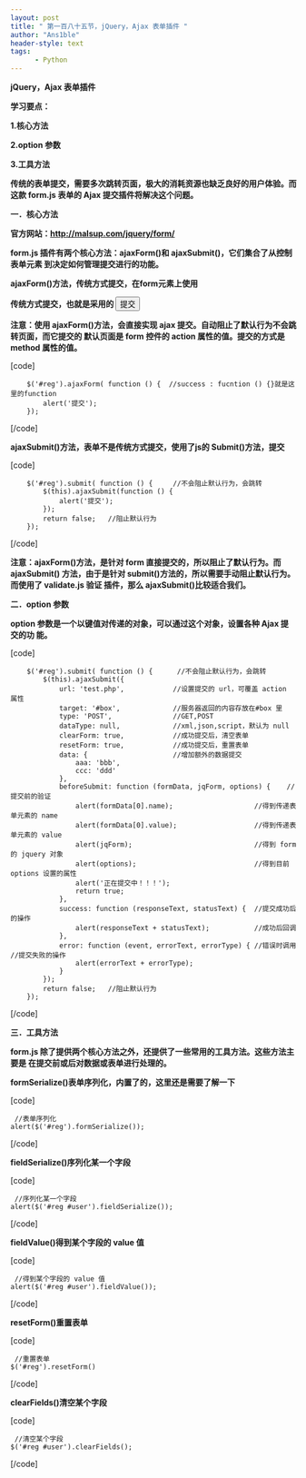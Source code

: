 ```yaml
---
layout: post
title: " 第一百八十五节，jQuery，Ajax 表单插件 "
author: "Ans1ble"
header-style: text
tags:
      - Python
---
```


**jQuery，Ajax 表单插件**



**学习要点：**

**1.核心方法**

**2.option 参数**

**3.工具方法**

**传统的表单提交，需要多次跳转页面，极大的消耗资源也缺乏良好的用户体验。而这款 form.js 表单的 Ajax 提交插件将解决这个问题。**



**一．核心方法**

**官方网站：http://malsup.com/jquery/form/**

**form.js 插件有两个核心方法：ajaxForm()和 ajaxSubmit()，它们集合了从控制表单元素 到决定如何管理提交进行的功能。**

****ajaxForm()方法，传统方式提交，在form元素上使用****

****传统方式提交，也就是采用的 <input type="submit" value="提交" />****

****注意：使用 ajaxForm()方法，会直接实现 ajax 提交。自动阻止了默认行为不会跳转页面，而它提交的 默认页面是 form 控件的
action 属性的值。提交的方式是 method 属性的值。****

[code]

        $('#reg').ajaxForm( function () {  //success : fucntion () {}就是这里的function
            alert('提交');                
        });
[/code]



****ajaxSubmit()方法，表单不是传统方式提交，使用了js的   **Submit()方法，提交******

[code]

        $('#reg').submit( function () {     //不会阻止默认行为，会跳转
            $(this).ajaxSubmit(function () {
                alert('提交');
            });
            return false;   //阻止默认行为
        });
[/code]



**注意：ajaxForm()方法，是针对 form 直接提交的，所以阻止了默认行为。而 ajaxSubmit() 方法，由于是针对
submit()方法的，所以需要手动阻止默认行为。而使用了 validate.js 验证 插件，那么 ajaxSubmit()比较适合我们。**



******二．option 参数******

******option 参数是一个以键值对传递的对象，可以通过这个对象，设置各种 Ajax 提交的功 能。******

[code]

        $('#reg').submit( function () {      //不会阻止默认行为，会跳转
            $(this).ajaxSubmit({
                url: 'test.php',            //设置提交的 url，可覆盖 action 属性
                target: '#box',             //服务器返回的内容存放在#box 里
                type: 'POST',               //GET,POST
                dataType: null,             //xml,json,script，默认为 null
                clearForm: true,            //成功提交后，清空表单
                resetForm: true,            //成功提交后，重置表单
                data: {                     //增加额外的数据提交
                    aaa: 'bbb',
                    ccc: 'ddd'
                },
                beforeSubmit: function (formData, jqForm, options) {    //提交前的验证
                    alert(formData[0].name);                    //得到传递表单元素的 name
                    alert(formData[0].value);                   //得到传递表单元素的 value
                    alert(jqForm);                              //得到 form 的 jquery 对象
                    alert(options);                             //得到目前 options 设置的属性
                    alert('正在提交中！！！');
                    return true;
                },
                success: function (responseText, statusText) {  //提交成功后的操作
                    alert(responseText + statusText);           //成功后回调
                },
                error: function (event, errorText, errorType) { //错误时调用  //提交失败的操作
                    alert(errorText + errorType);
                }
            });
            return false;   //阻止默认行为
        });
[/code]



**三．工具方法**

**form.js 除了提供两个核心方法之外，还提供了一些常用的工具方法。这些方法主要是 在提交前或后对数据或表单进行处理的。**

******formSerialize()表单序列化，内置了的，这里还是需要了解一下******

[code]

     //表单序列化
    alert($('#reg').formSerialize());
[/code]



**fieldSerialize()序列化某一个字段**

[code]

     //序列化某一个字段
    alert($('#reg #user').fieldSerialize());
[/code]



**fieldValue()得到某个字段的 value 值**

[code]

     //得到某个字段的 value 值
    alert($('#reg #user').fieldValue());
[/code]



**resetForm()重置表单**

[code]

     //重置表单
    $('#reg').resetForm()
[/code]



**clearFields()清空某个字段**

[code]

     //清空某个字段
    $('#reg #user').clearFields();
[/code]



